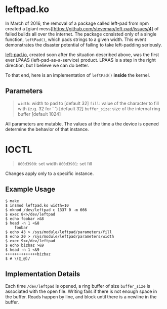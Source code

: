 leftpad.ko
==========

In March of 2016, the removal of a package called left-pad from npm created a [giant mess][https://github.com/stevemao/left-pad/issues/4] of failed builds all over the internet.
The package consisted only of a single function, `leftPad()`, which pads strings to a given width.
This event demonstrates the disaster potential of failing to take left-padding seriously.

[left-pad.io](left-pad.io), created soon after the situation described above, was the first ever LPAAS (left-pad-as-a-service) product.
LPAAS is a step in the right direction, but I believe we can do better.

To that end, here is an implementation of `leftPad()` **inside** the kernel.

## Parameters

> `width`: width to pad to [default 32]
> `fill`: value of the character to fill with (e.g. 32 for ' ') [default 32]
> `buffer_size`: size of the internal ring buffer [default 1024]

All parameters are mutable.
The values at the time a the device is opened determine the behavior of that instance.

# IOCTL

> `800d3900`: set width
> `800d3901`: set fill

Changes apply only to a specific instance.

## Example Usage

```
$ make
$ insmod leftpad.ko width=10
$ mknod /dev/leftpad c 1337 0 -m 666
$ exec 8<>/dev/leftpad
$ echo foobar >&8
$ head -n 1 <&8
    foobar
$ echo 43 > /sys/module/leftpad/parameters/fill
$ echo 20 > /sys/module/leftpad/parameters/width
$ exec 9<>/dev/leftpad
$ echo bizbaz >&9
$ head -n 1 <&9
++++++++++++++bizbaz
$ # \(@_@)/
```

## Implementation Details

Each time `/dev/leftpad` is opened, a ring buffer of size `buffer_size` is associated with the open file.
Writing fails if there is not enough space in the buffer.
Reads happen by line, and block until there is a newline in the buffer.
